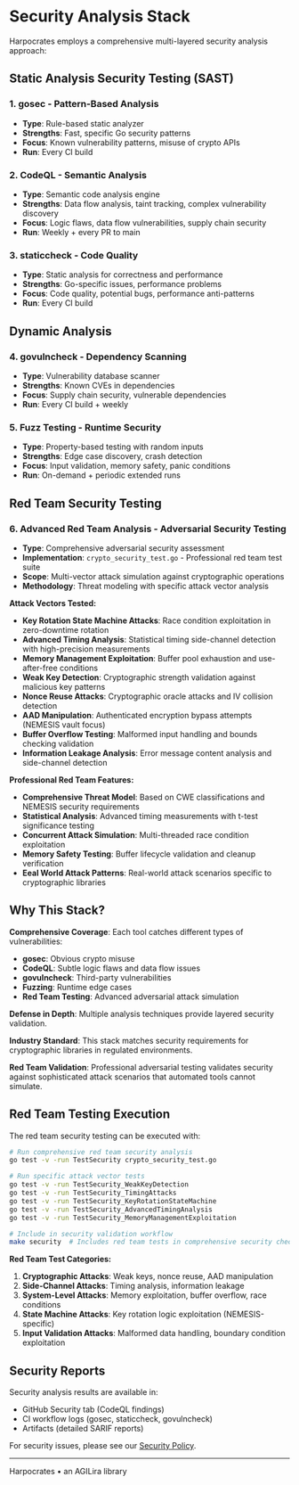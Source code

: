 # Security Analysis Stack

Harpocrates employs a comprehensive multi-layered security analysis approach:

## Static Analysis Security Testing (SAST)

### 1. **gosec** - Pattern-Based Analysis
- **Type**: Rule-based static analyzer  
- **Strengths**: Fast, specific Go security patterns
- **Focus**: Known vulnerability patterns, misuse of crypto APIs
- **Run**: Every CI build

### 2. **CodeQL** - Semantic Analysis  
- **Type**: Semantic code analysis engine
- **Strengths**: Data flow analysis, taint tracking, complex vulnerability discovery
- **Focus**: Logic flaws, data flow vulnerabilities, supply chain security
- **Run**: Weekly + every PR to main

### 3. **staticcheck** - Code Quality
- **Type**: Static analysis for correctness and performance
- **Strengths**: Go-specific issues, performance problems
- **Focus**: Code quality, potential bugs, performance anti-patterns
- **Run**: Every CI build

## Dynamic Analysis

### 4. **govulncheck** - Dependency Scanning
- **Type**: Vulnerability database scanner
- **Strengths**: Known CVEs in dependencies
- **Focus**: Supply chain security, vulnerable dependencies  
- **Run**: Every CI build + weekly

### 5. **Fuzz Testing** - Runtime Security
- **Type**: Property-based testing with random inputs
- **Strengths**: Edge case discovery, crash detection
- **Focus**: Input validation, memory safety, panic conditions
- **Run**: On-demand + periodic extended runs

## Red Team Security Testing

### 6. **Advanced Red Team Analysis** - Adversarial Security Testing
- **Type**: Comprehensive adversarial security assessment
- **Implementation**: `crypto_security_test.go` - Professional red team test suite
- **Scope**: Multi-vector attack simulation against cryptographic operations
- **Methodology**: Threat modeling with specific attack vector analysis

**Attack Vectors Tested:**
- **Key Rotation State Machine Attacks**: Race condition exploitation in zero-downtime rotation
- **Advanced Timing Analysis**: Statistical timing side-channel detection with high-precision measurements  
- **Memory Management Exploitation**: Buffer pool exhaustion and use-after-free conditions
- **Weak Key Detection**: Cryptographic strength validation against malicious key patterns
- **Nonce Reuse Attacks**: Cryptographic oracle attacks and IV collision detection
- **AAD Manipulation**: Authenticated encryption bypass attempts (NEMESIS vault focus)
- **Buffer Overflow Testing**: Malformed input handling and bounds checking validation
- **Information Leakage Analysis**: Error message content analysis and side-channel detection

**Professional Red Team Features:**
- **Comprehensive Threat Model**: Based on CWE classifications and NEMESIS security requirements
- **Statistical Analysis**: Advanced timing measurements with t-test significance testing
- **Concurrent Attack Simulation**: Multi-threaded race condition exploitation
- **Memory Safety Testing**: Buffer lifecycle validation and cleanup verification
- **Eeal World Attack Patterns**: Real-world attack scenarios specific to cryptographic libraries

## Why This Stack?

**Comprehensive Coverage**: Each tool catches different types of vulnerabilities:
- **gosec**: Obvious crypto misuse
- **CodeQL**: Subtle logic flaws and data flow issues  
- **govulncheck**: Third-party vulnerabilities
- **Fuzzing**: Runtime edge cases
- **Red Team Testing**: Advanced adversarial attack simulation

**Defense in Depth**: Multiple analysis techniques provide layered security validation.

**Industry Standard**: This stack matches security requirements for cryptographic libraries in regulated environments.

**Red Team Validation**: Professional adversarial testing validates security against sophisticated attack scenarios that automated tools cannot simulate.

## Red Team Testing Execution

The red team security testing can be executed with:

```bash
# Run comprehensive red team security analysis
go test -v -run TestSecurity crypto_security_test.go

# Run specific attack vector tests
go test -v -run TestSecurity_WeakKeyDetection
go test -v -run TestSecurity_TimingAttacks
go test -v -run TestSecurity_KeyRotationStateMachine
go test -v -run TestSecurity_AdvancedTimingAnalysis
go test -v -run TestSecurity_MemoryManagementExploitation

# Include in security validation workflow
make security  # Includes red team tests in comprehensive security check
```

**Red Team Test Categories:**
1. **Cryptographic Attacks**: Weak keys, nonce reuse, AAD manipulation
2. **Side-Channel Attacks**: Timing analysis, information leakage
3. **System-Level Attacks**: Memory exploitation, buffer overflow, race conditions
4. **State Machine Attacks**: Key rotation logic exploitation (NEMESIS-specific)
5. **Input Validation Attacks**: Malformed data handling, boundary condition exploitation

## Security Reports

Security analysis results are available in:
- GitHub Security tab (CodeQL findings)
- CI workflow logs (gosec, staticcheck, govulncheck)
- Artifacts (detailed SARIF reports)

For security issues, please see our [Security Policy](../SECURITY.md).

---

Harpocrates • an AGILira library